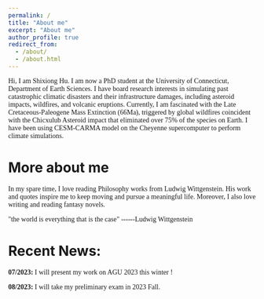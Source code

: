 ```yaml
---
permalink: /
title: "About me"
excerpt: "About me"
author_profile: true
redirect_from: 
  - /about/
  - /about.html
---
```


<p>
<font face = "calibri">
Hi, I am Shixiong Hu. I am now a PhD student at the University of Connecticut, Department of Earth Sciences. I have board research interests in simulating past catastrophic climatic disasters and their infrastructure damages, including asteroid impacts, wildfires, and volcanic eruptions. Currently, I am fascinated with the Late Cretaceous-Paleogene Mass Extinction (66Ma), triggered by global wildfires coincident with the Chicxulub Asteroid impact that eliminated over 75% of the species on Earth. I have been using CESM-CARMA model on the Cheyenne supercomputer to perform climate simulations.
</font>
</p>

# More about me
<p>
<font face = "calibri">
In my spare time, I love reading Philosophy works from Ludwig Wittgenstein. His work and quotes inspire me to keep moving and pursue a meaningful life. Moreover, I also love writing and reading fantasy novels.
<p>
"the world is everything that is the case" ------Ludwig Wittgenstein
</p>
</font>
</p>

# Recent News:
<p>
<font face = "calibri">
<strong>07/2023:</strong> I will present my work on AGU 2023 this winter !  
</font>
</p>

<p>
<font face = "calibri">
<strong>08/2023:</strong> I will take my preliminary exam in 2023 Fall.  
</font>
</p>


